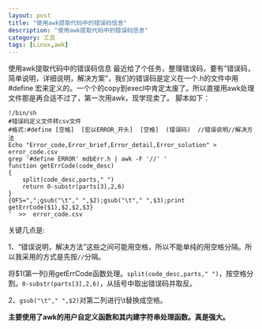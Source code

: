 ```yaml
---
layout: post
title: "使用awk提取代码中的错误码信息"
description: "使用awk提取代码中的错误码信息"
category: 工具
tags: [Linux,awk]
---
```


使用awk提取代码中的错误码信息
最近给了个任务，整理错误码，要有“错误码，简单说明，详细说明，解决方案”，我们的错误码是定义在一个.h的文件中用#define 宏来定义的。一个个的copy到execl中肯定太废了。所以直接用awk处理文件那是再合适不过了，第一次用awk，现学现卖了。
脚本如下：  

    !/bin/sh
    #错误码定义文件转csv文件
    #格式:#define [空格]  [宏以ERROR_开头]  [空格]  (错误码)  //错误说明//解决方法
    Echo "Error_code,Error_brief,Error_detail,Error_solution" > error_code.csv
    grep '#define ERROR' mdbErr.h | awk -F '//' ' 
    function getErrCode(code_desc)
    {
    	split(code_desc,parts," ")
    	return 0-substr(parts[3],2,6)
    }
    {OFS=",";gsub("\t"," ",$2);gsub("\t"," ",$3);print getErrCode($1),$2,$2,$3}
    '  >>  error_code.csv

关键几点是: 
 
1、“错误说明，解决方法”这些之间可能用空格，所以不能单纯的用空格分隔。所以我采用的方式是先按`//`分隔。  

将$1(第一列)用getErrCode函数处理。`split(code_desc,parts," ")`，按空格分割。`0-substr(parts[3],2,6)`，从括号中取出错误码并取反。  

2、`gsub("\t"," ",$2)`对第二列进行\t替换成空格。

**主要使用了awk的用户自定义函数和其内建字符串处理函数。真是强大。**
